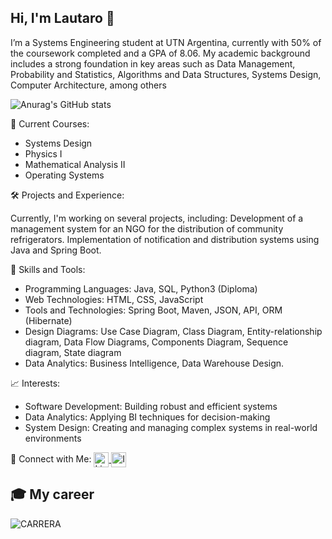 ## Hi, I'm Lautaro 👋

I’m a Systems Engineering student at UTN Argentina, currently with 50% of the coursework completed and a GPA of 8.06. My academic background includes a strong foundation in key areas such as Data Management, Probability and Statistics, Algorithms and Data Structures, Systems Design, Computer Architecture, among others


![Anurag's GitHub stats](https://github-readme-stats.vercel.app/api?username=LautaroRomero21&show_icons=true&theme=dark)



📖 Current Courses:
- Systems Design
- Physics I
- Mathematical Analysis II
- Operating Systems

🛠️ Projects and Experience:

Currently, I'm working on several projects, including:
Development of a management system for an NGO for the distribution of community refrigerators.
Implementation of notification and distribution systems using Java and Spring Boot.

🧩 Skills and Tools:
- Programming Languages: Java, SQL, Python3 (Diploma)
- Web Technologies: HTML, CSS, JavaScript
- Tools and Technologies: Spring Boot, Maven, JSON, API, ORM (Hibernate)
- Design Diagrams: Use Case Diagram, Class Diagram, Entity-relationship diagram, Data Flow Diagrams, Components Diagram, Sequence diagram, State diagram
- Data Analytics: Business Intelligence, Data Warehouse Design.

📈 Interests:
- Software Development: Building robust and efficient systems
- Data Analytics: Applying BI techniques for decision-making
- System Design: Creating and managing complex systems in real-world environments

🔗 Connect with Me:
<a href="https://www.linkedin.com/in/lautaro-romero-7a31612b8/" target="_blank">
  <img src="https://img.icons8.com/ios-filled/24/ffffff/linkedin.png" alt="LinkedIn" style="vertical-align:middle; width:24px; height:24px;" />
</a>
<a href="https://www.instagram.com/lautaro.romero.21" target="_blank">
  <img src="https://img.icons8.com/ios-filled/24/ffffff/instagram-new.png" alt="Instagram" style="vertical-align:middle; width:24px; height:24px;" />
</a>


## 🎓 My career

![CARRERA](https://github.com/user-attachments/assets/57b320a5-21d4-42bb-9bdc-f15a159a38ca)
